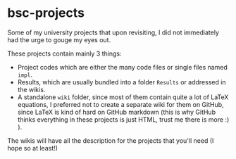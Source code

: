 # bsc-projects
Some of my university projects that upon revisiting, I did not immediately had the urge to gouge my eyes out.

These projects contain mainly 3 things:
- Project codes which are either the many code files or single files named `impl`.
- Results, which are usually bundled into a folder `Results` or addressed in the wikis.
- A standalone `wiki` folder, since most of them contain quite a lot of LaTeX equations, I preferred not to create a separate wiki for them on GitHub, since LaTeX is
kind of hard on GitHub markdown (this is why GitHub thinks everything in these projects is just HTML, trust me there is more :) ).

The wikis will have all the description for the projects that you'll need (I hope so at least!)
